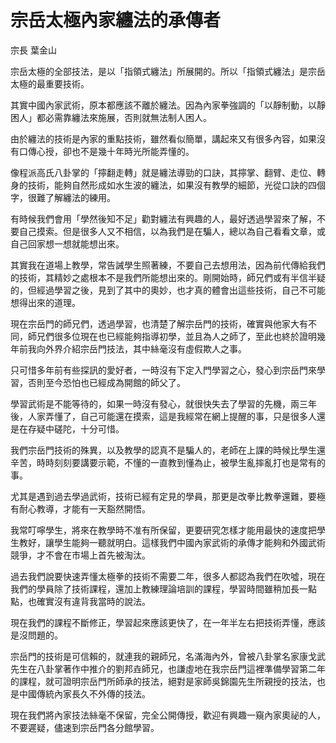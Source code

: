 # 宗岳太極內家纏法的承傳者

宗長
葉金山

宗岳太極的全部技法，是以「指領式纏法」所展開的。所以「指領式纏法」是宗岳太極的最重要技術。

其實中國內家武術，原本都應該不離於纏法。因為內家拳強調的「以靜制動，以靜困人」都必需靠纏法來施展，否則就無法制人困人。

由於纏法的技術是內家的重點技術，雖然看似簡單，講起來又有很多內容，如果沒有口傳心授，卻也不是幾十年時光所能弄懂的。

像程派高氏八卦掌的「擰翻走轉」就是纏法導勁的口訣，其擰掌、翻臂、走位、轉身的技術，能夠自然形成如水生波的纏法，如果沒有教學的細節，光從口訣的四個字，很難了解纏法的練用。

有時候我們會用「學然後知不足」勸對纏法有興趣的人，最好透過學習來了解，不要自己摸索。但是很多人又不相信，以為我們是在騙人，總以為自己看看文章，或自己回家想一想就能想出來。

其實我在道場上教學，常告誡學生照著練，不要自己去想用法，因為前代傳給我們的技術，其精妙之處根本不是我們所能想出來的。剛開始時，師兄們或有半信半疑的，但經過學習之後，見到了其中的奧妙，也才真的體會出這些技術，自己不可能想得出來的道理。

現在宗岳門的師兄們，透過學習，也清楚了解宗岳門的技術，確實與他家大有不同，師兄們很多位現在也已經能夠指導初學，並且為人之師了，至此也終於證明幾年前我向外界介紹宗岳門技法，其中絲毫沒有虛假欺人之事。

只可惜多年前有些探訊的愛好者，一時沒有下定入門學習之心，發心到宗岳門來學習，否則至今恐怕也已經成為開館的師父了。

學習武術是不能等待的，如果一時沒有發心，就很快失去了學習的先機，兩三年後，人家弄懂了，自己可能還在摸索，這是我經常在網上提醒的事，只是很多人還是在存疑中磋陀，十分可惜。

我們宗岳門技術的殊異，以及教學的認真不是騙人的，老師在上課的時候比學生還辛苦，時時刻刻要講要示範，不懂的一直教到懂為止，被學生亂摔亂打也是常有的事。

尤其是遇到過去學過武術，技術已經有定見的學員，那更是改拳比教拳還難，要極有耐心教導，才能有一天豁然開悟。

我常叮嚀學生，將來在教學時不准有所保留，更要研究怎樣才能用最快的速度把學生教好，讓學生能夠一聽就明白。這樣我們中國內家武術的承傳才能夠和外國武術競爭，才不會在市場上首先被淘汰。

過去我們說要快速弄懂太極拳的技術不需要二年，很多人都認為我們在吹噓，現在我們的學員除了技術課程，還加上教練理論培訓的課程，學習時間雖稍加長一點點，也確實沒有違背我當時的說法。

現在我們的課程不斷修正，學習起來應該更快了，在一年半左右把技術弄懂，應該是沒問題的。

宗岳門的技術是可信賴的，就連我的親師兄，名滿海內外，曾被八卦掌名家康戈武先生在八卦掌著作中推介的劉邦垚師兄，也謙虛地在我宗岳門這裡準備學習第二年的課程，就可證明宗岳門所師承的技法，絕對是家師吳錦園先生所親授的技法，也是中國傳統內家長久不外傳的技法。

現在我們將內家技法絲毫不保留，完全公開傳授，歡迎有興趣一窺內家奧祕的人，不要遲疑，儘速到宗岳門各分館學習。